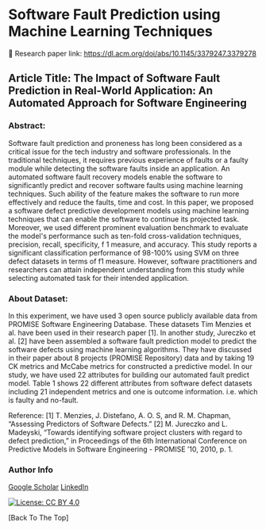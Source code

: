 # Software Fault Prediction using Machine Learning Techniques
:link: Research paper link: https://dl.acm.org/doi/abs/10.1145/3379247.3379278
## Article Title: The Impact of Software Fault Prediction in Real-World Application: An Automated Approach for Software Engineering
### Abstract:
Software fault prediction and proneness has long been considered as a critical issue for the tech industry and software professionals. In the traditional techniques, it requires previous experience of faults or a faulty module while detecting the software faults inside an application. An automated software fault recovery models enable the software to significantly predict and recover software faults using machine learning techniques. Such ability of the feature makes the software to run more effectively and reduce the faults, time and cost. In this paper, we proposed a software defect predictive development models using machine learning techniques that can enable the software to continue its projected task. Moreover, we used different prominent evaluation benchmark to evaluate the model's performance such as ten-fold cross-validation techniques, precision, recall, specificity, f 1 measure, and accuracy. This study reports a significant classification performance of 98-100% using SVM on three defect datasets in terms of f1 measure. However, software practitioners and researchers can attain independent understanding from this study while selecting automated task for their intended application.

### About Dataset: 
In this experiment, we have used 3 open source publicly available data from PROMISE Software Engineering Database. These datasets Tim Menzies et al. have been used in their research paper [1]. In another study, Jureczko et al. [2] have been assembled a software fault prediction model to predict the software defects using machine learning algorithms. They have discussed in their paper about 8 projects (PROMISE Repository) data and by taking 19 CK metrics and McCabe metrics for constructed a predictive model. In our study, we have used 22 attributes for building our automated fault predict model. Table 1 shows 22 different attributes from software defect datasets including 21 independent metrics and one is outcome information. i.e. which is faulty and no-fault. 

Reference:
[1]  T. Menzies, J. Distefano, A. O. S, and R. M. Chapman, “Assessing Predictors of Software Defects.”
[2] M. Jureczko and L. Madeyski, “Towards identifying software project clusters with regard to defect prediction,” in Proceedings of the 6th International Conference on Predictive Models in Software Engineering - PROMISE ’10, 2010, p. 1.



### Author Info

[Google Scholar](https://scholar.google.com/citations?user=tq8viWQAAAAJ&hl=en)
[LinkedIn](https://www.linkedin.com/in/razuse/)

[![License: CC BY 4.0](https://img.shields.io/badge/License-CC%20BY%204.0-lightgrey.svg)](https://creativecommons.org/licenses/by/4.0/)

[Back To The Top]
